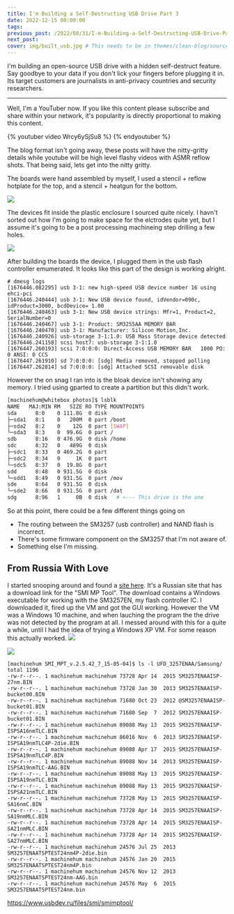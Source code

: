 ```yaml
---
title: I'm Building a Self-Destructing USB Drive Part 3
date: 2022-12-15 00:00:00
tags:
previous_post: /2022/08/31/I-m-Building-a-Self-Destructing-USB-Drive-Part-2/
next_post:
cover: img/built_usb.jpg # This needs to be in themes/clean-blog/source/img
---
```


I'm building an open-source USB drive with a hidden self-destruct feature. Say goodbye to your data if you don't lick your fingers before plugging it in. Its target customers are journalists in anti-privacy countries and security researchers.

---

Well, I'm a YouTuber now. If you like this content please subscribe and share within your network, it's popularity is directly proportional to making this content.

{% youtuber video Wrcy6ySjSu8 %}
{% endyoutuber %}

The blog format isn't going away, these posts will have the nitty-gritty details while youtube will be high level flashy videos with ASMR reflow shots. That being said, lets get into the nitty gritty.

The boards were hand assembled by myself, I used a stencil + reflow hotplate for the top, and a stencil + heatgun for the bottom.

![](/img/usb-device.png)

The devices fit inside the plastic enclosure I sourced quite nicely. I havn't sorted out how I'm going to make space for the elctrodes quite yet, but I assume it's going to be a post processing machineing step drilling a few holes.

![](/img/usb-device-asm.png)

After building the boards the device, I plugged them in the usb flash controller emumerated. It looks like this part of the design is working alright.

```
# dmesg logs
[1676446.082295] usb 3-1: new high-speed USB device number 16 using ehci-pci
[1676446.240444] usb 3-1: New USB device found, idVendor=090c, idProduct=3000, bcdDevice= 1.00
[1676446.240463] usb 3-1: New USB device strings: Mfr=1, Product=2, SerialNumber=0
[1676446.240467] usb 3-1: Product: SM3255AA MEMORY BAR
[1676446.240470] usb 3-1: Manufacturer: Silicon Motion,Inc.
[1676446.240926] usb-storage 3-1:1.0: USB Mass Storage device detected
[1676446.241158] scsi host7: usb-storage 3-1:1.0
[1676447.260193] scsi 7:0:0:0: Direct-Access USB MEMORY BAR   1000 PQ: 0 ANSI: 0 CCS
[1676447.261910] sd 7:0:0:0: [sdg] Media removed, stopped polling
[1676447.262814] sd 7:0:0:0: [sdg] Attached SCSI removable disk
```

However the on snag I ran into is the bloak device isn't showing any memory. I tried using gparted to create a partition but this didn't work.

``` bash
[machinehum@whitebox photos]$ lsblk
NAME   MAJ:MIN RM   SIZE RO TYPE MOUNTPOINTS
sda      8:0    0 111.8G  0 disk
├─sda1   8:1    0   200M  0 part /boot
├─sda2   8:2    0    12G  0 part [SWAP]
└─sda3   8:3    0  99.6G  0 part /
sdb      8:16   0 476.9G  0 disk /home
sdc      8:32   0   489G  0 disk
├─sdc1   8:33   0 469.2G  0 part
├─sdc2   8:34   0     1K  0 part
└─sdc5   8:37   0  19.8G  0 part
sdd      8:48   0 931.5G  0 disk
└─sdd1   8:49   0 931.5G  0 part /mov
sde      8:64   0 931.5G  0 disk
└─sde2   8:66   0 931.5G  0 part /dat
sdg      8:96   1     0B  0 disk   # <--- This drive is the one
```

So at this point, there could be a few different things going on

  * The routing between the SM3257 (usb controller) and NAND flash is incorrect.
  * There's some firmware component on the SM3257 that I'm not aware of.
  * Something else I'm missing.

## From Russia With Love
I started snooping around and found a [site here](https://flashboot.ru/files/file/454/). It's a Russian site that has a download link for the "SMI MP Tool". The download contains a Windows executable for working with the SM3257EN, my flash controller IC. I downloaded it, fired up the VM and got the GUI working. However the VM was a Windows 10 machine, and when lauching the program the the drive was not detected by the program at all. I messed around with this for a quite a while, until I had the idea of trying a Windows XP VM. For some reason this actually worked.
![](/img/usb_winxp.png)


![](/img/usb_winxp-3.png)


```
[machinehum SMI_MPT_v.2.5.42_7_15-05-04]$ ls -l UFD_3257ENAA/Samsung/
total 1196
-rw-r--r--. 1 machinehum machinehum 73728 Apr 14  2015 SM3257ENAAISP-27nm.BIN
-rw-r--r--. 1 machinehum machinehum 73728 Jan 30  2013 SM3257ENAAISP-bucket00.BIN
-rw-r--r--. 1 machinehum machinehum 71680 Oct 23  2012 @SM3257ENAAISP-bucket01.BIN
-rw-r--r--. 1 machinehum machinehum 71680 Sep  7  2012 SM3257ENAAISP-bucket01.BIN
-rw-r--r--. 1 machinehum machinehum 89088 May 13  2015 SM3257ENAAISP-ISPSA16nmTLC.BIN
-rw-r--r--. 1 machinehum machinehum 86016 Nov  6  2013 SM3257ENAAISP-ISPSA19nmTLC4P-2die.BIN
-rw-r--r--. 1 machinehum machinehum 89088 Apr 17  2015 SM3257ENAAISP-ISPSA19nmTLC4P.BIN
-rw-r--r--. 1 machinehum machinehum 89088 Nov 14  2013 SM3257ENAAISP-ISPSA19nmTLC-AAG.BIN
-rw-r--r--. 1 machinehum machinehum 89088 May 13  2015 SM3257ENAAISP-ISPSA19nmTLC.BIN
-rw-r--r--. 1 machinehum machinehum 89088 May 13  2015 SM3257ENAAISP-ISPSA21nmTLC.BIN
-rw-r--r--. 1 machinehum machinehum 73728 May 13  2015 SM3257ENAAISP-SA16nmC.BIN
-rw-r--r--. 1 machinehum machinehum 73728 Apr 14  2015 SM3257ENAAISP-SA19nmMLC.BIN
-rw-r--r--. 1 machinehum machinehum 73728 Apr 14  2015 SM3257ENAAISP-SA21nmMLC.BIN
-rw-r--r--. 1 machinehum machinehum 73728 Apr 14  2015 SM3257ENAAISP-SA27nmMLC.BIN
-rw-r--r--. 1 machinehum machinehum 24576 Jul 25  2013 SM3257ENAATSPTEST24nm4P-2die.bin
-rw-r--r--. 1 machinehum machinehum 24576 Jan 20  2015 SM3257ENAATSPTEST24nm4P.bin
-rw-r--r--. 1 machinehum machinehum 24576 Nov 12  2013 SM3257ENAATSPTEST24nm-AAG.bin
-rw-r--r--. 1 machinehum machinehum 24576 May  6  2015 SM3257ENAATSPTEST24nm.bin
```


https://www.usbdev.ru/files/smi/smimptool/

